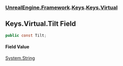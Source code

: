 ### [UnrealEngine.Framework](./UnrealEngine-Framework.md 'UnrealEngine.Framework').[Keys](./UnrealEngine-Framework-Keys.md 'UnrealEngine.Framework.Keys').[Keys.Virtual](./UnrealEngine-Framework-Keys-Virtual.md 'UnrealEngine.Framework.Keys.Virtual')
## Keys.Virtual.Tilt Field
  
```csharp
public const Tilt;
```
#### Field Value
[System.String](https://docs.microsoft.com/en-us/dotnet/api/System.String 'System.String')  
